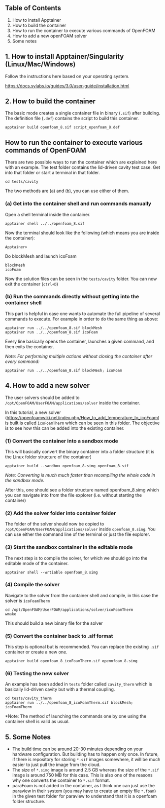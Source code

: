 ## Table of Contents
1. How to install Apptainer
2. How to build the container
3. How to run the container to execute various commands of OpenFOAM
4. How to add a new openFOAM solver
5. Some notes

## 1. How to install Apptainer/Singularity (Linux/Mac/Windows)
Follow the instructions here based on your operating system.

https://docs.sylabs.io/guides/3.0/user-guide/installation.html


## 2. How to build the container
The basic mode creates a single container file in binary (```.sif```) after building. The definition file (```.def```) contains the script to build this container. 

```
apptainer build openfoam_8.sif script_openfoam_8.def
```
## How to run the container to execute various commands of OpenFOAM
There are two possible ways to run the container which are explained here with an example. The test folder contains the lid-driven cavity test case. Get into that folder or start a terminal in that folder.
```
cd tests/cavity
```
The two methods are (a) and (b), you can use either of them.

### (a) Get into the container shell and run commands manually
Open a shell terminal inside the container.
```
apptainer shell ../../openfoam_8.sif
```
Now the terminal should look like the following (which means you are inside the container):
```
Apptainer>
```
Do blockMesh and launch icoFoam
```
blockMesh
icoFoam
```
Now the solution files can be seen in the ```tests/cavity``` folder. You can now exit the container (```ctrl+D```)

### (b) Run the commands directly without getting into the container shell
This part is helpful in case one wants to automate the full pipeline of several commands to execute. For example in order to do the same thing as above:
```
apptainer run ../../openfoam_8.sif blockMesh
apptainer run ../../openfoam_8.sif icoFoam
```
Every line basically opens the container, launches a given command, and then exits the container.

*Note: For performing multiple actions without closing the container after every command:*
```
apptainer run ../../openfoam_8.sif blockMesh; icoFoam
```

## 4. How to add a new solver 
The user solvers should be added to ```/opt/OpenFOAM/UserFOAM/applications/solver``` inside the container.

In this tutorial, a new solver (https://openfoamwiki.net/index.php/How_to_add_temperature_to_icoFoam) is built is called ```icoFoamTherm``` which can be seen in this folder. The objective is to see how this can be added into the existing container.

### (1) Convert the container into a sandbox mode 
This will basically convert the binary container into a folder structure (it is the Linux folder structure of the container)
```
apptainer build --sandbox openfoam_8.simg openfoam_8.sif 
```
*Note: Converting is much much faster than recompiling the whole code in the sandbox mode.*

After this, one should see a folder structure named openfoam_8.simg which you can navigate into from the file explorer (i.e. without starting the container)

### (2) Add the solver folder into container folder
The folder of the solver should now be copied to ```/opt/OpenFOAM/UserFOAM/applications/solver``` inside ```openfoam_8.sing```. You can use either the command line of the terminal or just the file explorer.

### (3) Start the sandbox container in the editable mode
The next step is to compile the solver, for which we should go into the editable mode of the container.
```
apptainer shell --wrtiable openfoam_8.simg
```

### (4) Compile the solver
Navigate to the solver from the container shell and compile, in this case the solver is ```icoFoamTherm```
```
cd /opt/OpenFOAM/UserFOAM/applications/solver/icoFoamTherm
wmake
```
This should build a new binary file for the solver

### (5) Convert the container back to .sif format
This step is optional but is recommended. You can replace the existing ```.sif``` container or create a new one.
```
apptainer build openfoam_8_icoFoamTherm.sif opemnfoam_8.simg
```

### (6) Testing the new solver
An example has been added in ```tests``` folder called ```cavity_therm``` which is basically lid-driven cavity but with a thermal coupling.
```
cd tests/cavity_therm
apptainer run ../../openfoam_8_icoFoamTherm.sif blockMesh; icoFoamTherm
```
*Note: The method of launching the commands one by one using the container shell is valid as usual.


## 5. Some Notes
* The build time can be around 20-30 minutes depending on your hardware configuration. But building has to happen only once. In future, if there is repository for storing ```*.sif``` images somewhere, it will be much easier to just pull the image from the cloud.
* The size of ```*.simg``` image is around 2.5 GB whereas the size of the ```*.sif``` image is around 750 MB for this case. This is also one of the reasons why one converts the container to ```*.sif``` format.
* paraFoam is not added in the container, as I think one can just use the paraview in their system (you may have to create an empty file ```*.foam```) in the given test folder for paraview to understand that it is a openfoam folder structure.